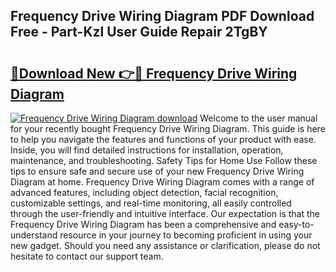 ## Frequency Drive Wiring Diagram PDF Download Free - Part-Kzl User Guide Repair 2TgBY

# <h2><a href="http://dfnhed1.blite.top/?on=Frequency+Drive+Wiring+Diagram">🔗Download New 👉🔴 Frequency Drive Wiring Diagram</a></h2>

[![Frequency Drive Wiring Diagram download](https://i.imgur.com/lujVjoI.png)](http://dfnhed1.blite.top/?on=Frequency+Drive+Wiring+Diagram)
Welcome to the user manual for your recently bought Frequency Drive Wiring Diagram. This guide is here to help you navigate the features and functions of your product with ease. Inside, you will find detailed instructions for installation, operation, maintenance, and troubleshooting. Safety Tips for Home Use Follow these tips to ensure safe and secure use of your new Frequency Drive Wiring Diagram at home. Frequency Drive Wiring Diagram comes with a range of advanced features, including object detection, facial recognition, customizable settings, and real-time monitoring, all easily controlled through the user-friendly and intuitive interface. Our expectation is that the Frequency Drive Wiring Diagram has been a comprehensive and easy-to-understand resource in your journey to becoming proficient in using your new gadget. Should you need any assistance or clarification, please do not hesitate to contact our support team.
